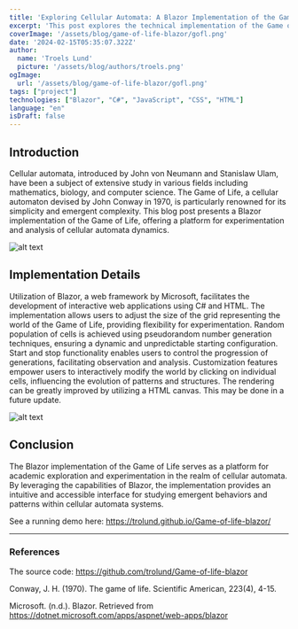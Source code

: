 ```yaml
---
title: 'Exploring Cellular Automata: A Blazor Implementation of the Game of Life'
excerpt: 'This post explores the technical implementation of the Game of Life in Blazor, featuring adjustable world sizes, random cell population, start-stop functionality, and interactive customization. It discusses design decisions, challenges, and insights, offering a platform for academic exploration of cellular automata.'
coverImage: '/assets/blog/game-of-life-blazor/gofl.png'
date: '2024-02-15T05:35:07.322Z'
author:
  name: 'Troels Lund'
  picture: '/assets/blog/authors/troels.png'
ogImage:
  url: '/assets/blog/game-of-life-blazor/gofl.png'
tags: ["project"]
technologies: ["Blazor", "C#", "JavaScript", "CSS", "HTML"]
language: "en"
isDraft: false
---
```


## Introduction

Cellular automata, introduced by John von Neumann and Stanislaw Ulam, have been a subject of extensive study in various fields including mathematics, biology, and computer science. The Game of Life, a cellular automaton devised by John Conway in 1970, is particularly renowned for its simplicity and emergent complexity. This blog post presents a Blazor implementation of the Game of Life, offering a platform for experimentation and analysis of cellular automata dynamics.

![alt text](/assets/blog/game-of-life-blazor/screen-1.png)

## Implementation Details

Utilization of Blazor, a web framework by Microsoft, facilitates the development of interactive web applications using C# and HTML. The implementation allows users to adjust the size of the grid representing the world of the Game of Life, providing flexibility for experimentation. Random population of cells is achieved using pseudorandom number generation techniques, ensuring a dynamic and unpredictable starting configuration. Start and stop functionality enables users to control the progression of generations, facilitating observation and analysis. Customization features empower users to interactively modify the world by clicking on individual cells, influencing the evolution of patterns and structures. The rendering can be greatly improved by utilizing a HTML canvas. This may be done in a future update.

![alt text](/assets/blog/game-of-life-blazor/gofl-ezgif.com-optimize.gif)

## Conclusion

The Blazor implementation of the Game of Life serves as a platform for academic exploration and experimentation in the realm of cellular automata. By leveraging the capabilities of Blazor, the implementation provides an intuitive and accessible interface for studying emergent behaviors and patterns within cellular automata systems.

See a running demo here: https://trolund.github.io/Game-of-life-blazor/

<hr>

### References

The source code: https://github.com/trolund/Game-of-life-blazor

Conway, J. H. (1970). The game of life. Scientific American, 223(4), 4-15.

Microsoft. (n.d.). Blazor. Retrieved from https://dotnet.microsoft.com/apps/aspnet/web-apps/blazor